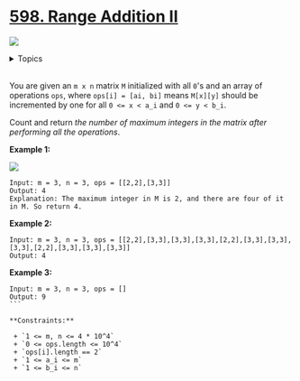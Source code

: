 # [598. Range Addition II](https://leetcode.com/problems/range-addition-ii/)

![](https://img.shields.io/badge/Difficulty-Easy-green.svg)

<details>
<summary>Topics</summary>

* [`Array`](https://leetcode.com/tag/array/)
* [`Math`](https://leetcode.com/tag/math/)

</details>
<br />

You are given an `m x n` matrix `M` initialized with all `0`'s and an array of operations `ops`, where `ops[i] = [ai, bi]` means `M[x][y]` should be incremented by one for all `0 <= x < a_i` and `0 <= y < b_i`.

Count and return *the number of maximum integers in the matrix after performing all the operations*.

**Example 1:**

![](https://assets.leetcode.com/uploads/2020/10/02/ex1.jpg)

```
Input: m = 3, n = 3, ops = [[2,2],[3,3]]
Output: 4
Explanation: The maximum integer in M is 2, and there are four of it in M. So return 4.
```

**Example 2:**

```
Input: m = 3, n = 3, ops = [[2,2],[3,3],[3,3],[3,3],[2,2],[3,3],[3,3],[3,3],[2,2],[3,3],[3,3],[3,3]]
Output: 4
```

**Example 3:**

```
Input: m = 3, n = 3, ops = []
Output: 9
``` 

**Constraints:**

 + `1 <= m, n <= 4 * 10^4`
 + `0 <= ops.length <= 10^4`
 + `ops[i].length == 2`
 + `1 <= a_i <= m`
 + `1 <= b_i <= n`
